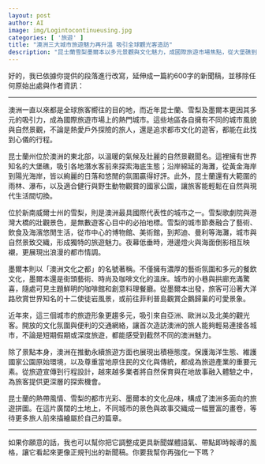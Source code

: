 ```yaml
---
layout: post
author: AI
image: img/Logintocontinueusing.jpg
categories: [ '旅遊' ]
title: "澳洲三大城市旅遊魅力再升溫 吸引全球觀光客造訪"  
description: "昆士蘭雪梨墨爾本以多元景觀與文化魅力，成國際旅遊市場焦點，從大堡礁到都市地標，再到咖啡文化與自然保育，展現澳洲全方位吸引力。"  "
---
```

好的，我已依據你提供的段落進行改寫，延伸成一篇約600字的新聞稿，並移除任何原始出處與作者資訊：  

---

澳洲一直以來都是全球旅客嚮往的目的地，而近年昆士蘭、雪梨及墨爾本更因其多元的吸引力，成為國際旅遊市場上的熱門城市。這些地區各自擁有不同的城市風貌與自然景觀，不論是熱愛戶外探險的旅人，還是追求都市文化的遊客，都能在此找到心儀的行程。  

昆士蘭州位於澳洲的東北部，以溫暖的氣候及壯麗的自然景觀聞名。這裡擁有世界知名的大堡礁，吸引各地潛水客前來探索海底生態；沿岸綿延的海灘，從黃金海岸到陽光海岸，皆以絢麗的日落和悠閒的氛圍贏得好評。此外，昆士蘭還有大範圍的雨林、瀑布，以及適合健行與野生動物觀賞的國家公園，讓旅客能輕鬆在自然與現代生活間切換。  

位於新南威爾士州的雪梨，則是澳洲最具國際代表性的城市之一。雪梨歌劇院與港灣大橋的壯觀景色，是無數遊客心目中的必拍地標。雪梨的城市節奏融合了藝術、飲食及海濱悠閒生活，從市中心的博物館、美術館，到邦迪、曼利等海灘，城市與自然景致交織，形成獨特的旅遊魅力。夜幕低垂時，港邊燈火與海面倒影相互映襯，更展現出浪漫的都市情調。  

墨爾本則以「澳洲文化之都」的名號著稱。不僅擁有濃厚的藝術氛圍和多元的餐飲文化，墨爾本還是街頭藝術、時尚及咖啡文化的溫床。城市的小巷與拱廊充滿驚喜，隨處可見主題鮮明的咖啡館和創意料理餐廳。從墨爾本出發，旅客可沿著大洋路欣賞世界知名的十二使徒岩風景，或前往菲利普島觀賞企鵝歸巢的可愛景象。  

近年來，這三個城市的旅遊形象更趨多元，吸引來自亞洲、歐洲以及北美的觀光客。開放的文化氛圍與便利的交通網絡，讓首次造訪澳洲的旅人能夠輕易連接各城市，不論是短期假期或深度旅遊，都能感受到截然不同的澳洲魅力。  

除了景點本身，澳洲在推動永續旅遊方面也展現出積極態度。保護海洋生態、維護國家公園原始環境，以及尊重當地原住民的文化與傳統，都成為旅遊產業的重要元素。從旅遊宣傳到行程設計，越來越多業者將自然保育與在地故事融入體驗之中，為旅客提供更深層的探索機會。  

昆士蘭的熱帶風情、雪梨的都市光彩、墨爾本的文化品味，構成了澳洲多面向的旅遊拼圖。在這片廣闊的土地上，不同城市的景色與故事交織成一幅豐富的畫卷，等待更多旅人前來描繪屬於自己的篇章。  

---  

如果你願意的話，我也可以幫你把它調整成更具新聞媒體語氣、帶點即時報導的風格，讓它看起來更像正規刊出的新聞稿。你要我幫你再強化一下嗎？